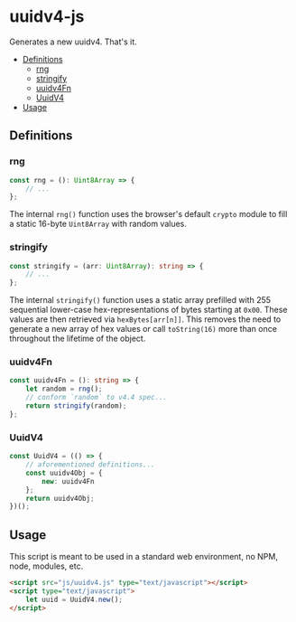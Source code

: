 # uuidv4-js

Generates a new uuidv4. That's it.

- [Definitions][definitions]
    - [rng][rng]
    - [stringify][stringify]
    - [uuidv4Fn][uuidv4fn]
    - [UuidV4][uuidv4]
- [Usage][usage]

## Definitions

### rng

```typescript
const rng = (): Uint8Array => {
    // ...
};
```

The internal `rng()` function uses the browser's default `crypto` module to
fill a static 16-byte `Uint8Array` with random values.

### stringify

```typescript
const stringify = (arr: Uint8Array): string => {
    // ...
};
```

The internal `stringify()` function uses a static array prefilled with 255
sequential lower-case hex-representations of bytes starting at `0x00`. These
values are then retrieved via `hexBytes[arr[n]]`. This removes the need to
generate a new array of hex values or call `toString(16)` more than once
throughout the lifetime of the object.

### uuidv4Fn

```typescript
const uuidv4Fn = (): string => {
    let random = rng();
    // conform `random` to v4.4 spec...
    return stringify(random);
};
```

### UuidV4

```typescript
const UuidV4 = (() => {
    // aforementioned definitions...
    const uuidv4Obj = {
        new: uuidv4Fn
    };
    return uuidv4Obj;
})();
```

## Usage

This script is meant to be used in a standard web environment, no NPM, node, modules, etc.

```html
<script src="js/uuidv4.js" type="text/javascript"></script>
<script type="text/javascript">
    let uuid = UuidV4.new();
</script>
```

[definitions]: #user-content-definitions
[rng]: #user-content-rng
[stringify]: #user-content-stringify
[uuidv4fn]: #user-content-uuidv4fn
[uuidv4]: #user-content-uuidv4
[usage]: #user-content-usage
